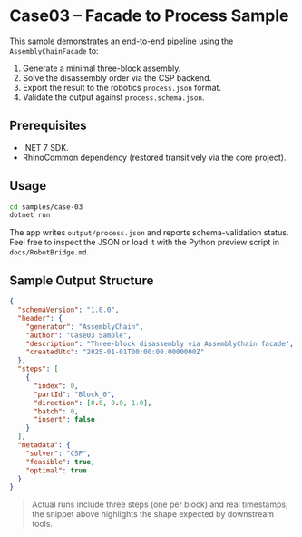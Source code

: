 # Case03 – Facade to Process Sample

This sample demonstrates an end-to-end pipeline using the `AssemblyChainFacade` to:

1. Generate a minimal three-block assembly.
2. Solve the disassembly order via the CSP backend.
3. Export the result to the robotics `process.json` format.
4. Validate the output against `process.schema.json`.

## Prerequisites
- .NET 7 SDK.
- RhinoCommon dependency (restored transitively via the core project).

## Usage
```bash
cd samples/case-03
dotnet run
```

The app writes `output/process.json` and reports schema-validation status. Feel free to inspect the JSON or load it with the Python preview script in `docs/RobotBridge.md`.

## Sample Output Structure
```json
{
  "schemaVersion": "1.0.0",
  "header": {
    "generator": "AssemblyChain",
    "author": "Case03 Sample",
    "description": "Three-block disassembly via AssemblyChain facade",
    "createdUtc": "2025-01-01T00:00:00.0000000Z"
  },
  "steps": [
    {
      "index": 0,
      "partId": "Block_0",
      "direction": [0.0, 0.0, 1.0],
      "batch": 0,
      "insert": false
    }
  ],
  "metadata": {
    "solver": "CSP",
    "feasible": true,
    "optimal": true
  }
}
```

> Actual runs include three steps (one per block) and real timestamps; the snippet above highlights the shape expected by downstream tools.
